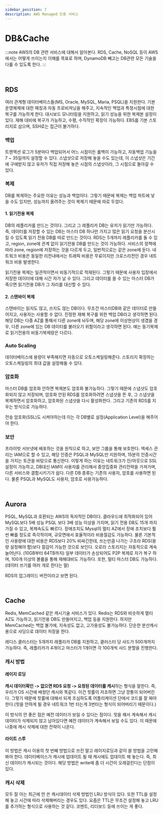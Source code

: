 ```yaml
---
sidebar_position: 7
description: AWS Managed 인증 서비스
---
```


# DB&Cache

:::note
AWS의 DB 관련 서비스에 대해서 알아본다. RDS, Cache, NoSQL 등이 AWS에서는 어떻게 쓰이는지 이해를 목표로 하며, DynamoDB 빼고는 DB관련 모든 기술을 다룰 수 있도록 한다.
:::

<br/>

## RDS

여러 관계형 데이터베이스들(MS, Oracle, MySQL, Maria, PSQL)을 지원한다. 기본 운영체제에 대한 패칭과 자동 프로비져닝을 해주고, 지속적인 백업과 특정시점에 대한 복구를 가능하게 한다. 대시보드 모니터링을 지원하고, 읽기 성능을 위한 복제본 설정이 있다. 재해 대비에 복구가 가능하고, 수평, 수직적인 확장이 가능하다. EBS를 기본 스토리지로 삼으며, SSH로는 접근이 불가하다.

### 백업

트랜잭션 로그가 5분마다 백업되어서 어느 시점이든 롤백이 가능하고, 자동백업 기능을 7 ~ 35일까지 설정할 수 있다. 스냅샷으로 저장해 놓을 수도 있는데, 이 스냅샷은 기간에 구애받지 않고 유저가 직접 저장해 놓은 시점의 스냅샷이라, 그 시점으로 돌아갈 수 있다. 

### 복제

DB를 복제하는 주요한 이유는 성능과 백업이다. 그렇기 때문에 복제는 백업 파트에 넣을 수도 있지만, 성능까지 올려주는 것이 복제기 때문에 따로 두었다.

#### 1. 읽기전용 복제

DB의 레플리카를 만드는 것이다. 그리고 그 레플리카 DB는 유저가 읽기만 가능하다. 즉, 데이터를 저장할 수 있는 DB는 마스터 DB 하나만 가지고 많은 읽기 요청을 분산시킬 수 있도록 읽기 전용 DB를 따로 만드는 것이다. RDS는 5개까지 레플리카를 둘 수 있고, region, zone에 관계 없이 읽기전용 DB를 만드는 것이 가능하다. 서비스의 정책에 따라 zone, region에 저장하는 것을 다르게 두고, 일반적으로는 같은 zone에 둔다. 네트워크 비용은 동일한 리전내에서는 트래픽 비용은 무료이지만 크로스리전인 경우 네트워크 비용 발생한다.

읽기전용 복제는 일관적이면서 비동기적으로 적재된다. 그렇기 때문에 사용자 입장에서 저장한 데이터에 대해 시간 차가 날 수 있다. 그리고 데이터를 쓸 수 있는 마스터 DB가 죽으면 읽기전용 DB가 그 자리를 대신할 수 있다.

#### 2. 스탠바이 복제

스탠바이는 읽지도 않고, 쓰지도 않는 DB이다. 무조건 마스터DB와 같은 데이터로 만들어지고, 사용자는 사용할 수 없다. 진정한 재해 복구를 위한 백업 DB라고 생각하면 된다. 해당 DB는 다중 AZ를 통해서 다른 zone에 놔두며, 해당 zone에 이상현상이 생겼을 경우, 다른 zone에 있는 DB 데이터를 불러오기 위함이라고 생각하면 된다. 얘는 동기복제로 읽기전용의 비동기복제랑은 다르다.

### Auto Scaling

데이터베이스에 용량이 부족해지면 자동으로 오토스케일링해준다. 스토리지 확장하는 오토스케일링의 최대 값을 설정해둘 수 있다.


### 암호화

마스터 DB를 암호화 안하면 복제본도 암호화 불가능하다. 그렇기 때문에 스냅샷도 암호화되지 않고 저장되며, 암호화 안된 RDS를 암호화하려면 스냅샷을 뜬 후, 그 스냅샷을 복제하면서 암호화하고, 암호화된 스냅샷을 다시 활성화한다. 그리고 기존의 RDS를 지우는 방식으로 가능하다. 

전송 암호화(SSL)도 시켜야하는데 이는 각 DB별로 설정(Application Level)을 해주어야 한다.

### 보안

프라이빗 서브넷에 배포하는 것을 원칙으로 하고, 보안 그룹을 통해 보호한다. 액세스 관리는 IAM으로 할 수 있고, 해당 인증은 PSQL과 MySQL만 지원하며, 15분의 인증시간을 가지는 토큰을 바탕으로 통신한다. 이렇게 하는 이유는 네트워크가 인/아웃으로 SSL 설정이 가능하고, DB대신 IAM이 사용자를 관리해서 중앙집중화 관리전략을 가져가며, 다른 서비스와 결합시키기가 쉽다. 다른 DB 종류는 기존의 사용자, 암호를 사용하면 된다. 물론 PSQL과 MySQL도 사용자, 암호로 사용가능하다.

<br/>

## Aurora

PSQL, MySQL과 호환되는 AWS의 독자적인 DB이다. 클라우드에 최적화되어 있어 MySQL보다 5배 성능 PSQL 보다 3배 성능 이상을 가지며, 읽기 전용 DB도 15개 까지 가질 수 있고, 복제속도도 빠르다. 장애조치도 Mysql의 멀티 AZ에서 장애 조치보다 훨씬 빠를 정도로 즉각적이며, 규모면에서 효율적이라 비용절감도 가능하다. 물론 기본적인 사용량에 대한 비용은 RDS보다 20% 비싸긴한데, 쓰는만큼 나가는 구조라 RDS(용량 설정해야 함)보다 절감이 가능한 것으로 보인다. 오로라 스토리지는 자동적으로 계속 늘어난다. (10GB부터 64TB까지) 일부 데이터가 손상되어도 P2P 복제로 자가 복구 하며, 100개 이상의 볼륨을 통해 재해대비도 가능하다. 또한, 멀티 마스터 DB도 가능하다. (데이터 쓰기를 여러 개로 한다는 말)

RDS의 업그레이드 버전이라고 보면 된다.

<br/>

## Cache

Redis, MemCached 같은 캐시기술 서비스가 있다. Redis는 RDS와 비슷하게 멀티 AZ도 가능하고, 읽기전용 DB도 만들어지고, 백업 등을 지원한다. 하지만 MemCached는 백업 불가에, 지속성도 없고, 고가용성도 불가능하다. 단순한 분산캐시용으로 샤딩으로 데이터 저장을 한다.

레디스 클러스터는 5개까지 레플리카 DB를 지원하고, 클러스터 당 샤드가 500개까지 가능하다. 즉, 레플리카가 4개이고 마스터가 1개이면 각 100개씩 샤드 분할을 진행한다.

### 캐시 방법

#### 레이지 로딩

**캐시 데이터확인 -> 없으면 RDS 요청 -> 요청된 데이터를 캐시**하는 형식을 말한다. 즉, 우리가 OS 시간에 배웠던 캐시와 똑같다. 이건 힛률이 저조하면 그냥 깡통이 되어버린다. 그렇기 때문에 힛률에 대해서 되게 조심하도록 어플리케이션 단에서 코드를 잘 짜야한다.(힛을 안하게 될 경우 네트워크 1번 타는게 3번타는 형식이 되어버리기 때문이다.)

이 방식의 안 좋은 점은 예전 데이터가 보일 수 있다는 점이다. 힛을 해서 계속해서 캐시데이터가 삭제되지 않고 남아있다면 예전 데이터가 계속해서 보일 수도 있다. 이 때문에 나중에 캐시 삭제에 대한 전략이 나온다.

#### 라이트 스루

이 방법은 캐시 이용의 첫 번째 방법으로 쓰진 말고 레이지로딩과 같이 쓸 방법을 고민해봐야 한다. 데이터베이스가 캐시에 업데이트 될 때 캐시에도 업데이트 해 놓는다. 즉, 최신 데이터가 캐시되는 것이다. 해당 방법은 write에 좀 더 시간이 오래걸린다는 단점이 있다.

### 캐시 삭제

모두 잘 아는 최근에 안 쓴 캐시데이터 삭제 방법인 LRU 방식이 있다. 또한 TTL을 설정해 놓고 시간에 따라 삭제해버리는 경우도 있다. 요즘은 TTL은 무조건 설정해 놓고 LRU를 추가하는 형식으로 사용하는 것 같다. 코멘트, 리더보드 등에 쓰이는 게 좋다.

<br/>